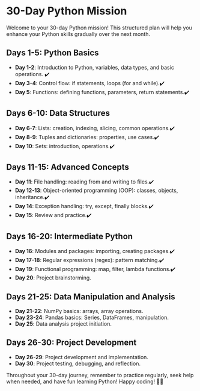 # 30-Day Python Mission

Welcome to your 30-day Python mission! This structured plan will help you enhance your Python skills gradually over the next month.

## Days 1-5: Python Basics
- **Day 1-2**: Introduction to Python, variables, data types, and basic operations. ✔️
- **Day 3-4**: Control flow: if statements, loops (for and while).✔️
- **Day 5**: Functions: defining functions, parameters, return statements.✔️

## Days 6-10: Data Structures
- **Day 6-7**: Lists: creation, indexing, slicing, common operations.✔️
- **Day 8-9**: Tuples and dictionaries: properties, use cases.✔️
- **Day 10**: Sets: introduction, operations.✔️

## Days 11-15: Advanced Concepts
- **Day 11**: File handling: reading from and writing to files.✔️
- **Day 12-13**: Object-oriented programming (OOP): classes, objects, inheritance.✔️
- **Day 14**: Exception handling: try, except, finally blocks.✔️
- **Day 15**: Review and practice.✔️

## Days 16-20: Intermediate Python
- **Day 16**: Modules and packages: importing, creating packages.✔️
- **Day 17-18**: Regular expressions (regex): pattern matching.✔️
- **Day 19**: Functional programming: map, filter, lambda functions.✔️
- **Day 20**: Project brainstorming.

## Days 21-25: Data Manipulation and Analysis
- **Day 21-22**: NumPy basics: arrays, array operations.
- **Day 23-24**: Pandas basics: Series, DataFrames, manipulation.
- **Day 25**: Data analysis project initiation.

## Days 26-30: Project Development
- **Day 26-29**: Project development and implementation.
- **Day 30**: Project testing, debugging, and reflection.

Throughout your 30-day journey, remember to practice regularly, seek help when needed, and have fun learning Python! Happy coding! 🐍✨
